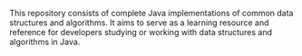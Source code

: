This repository consists of complete Java implementations of common data structures and algorithms. It aims to serve as a learning resource and reference for developers studying or working with data structures and algorithms in Java.
